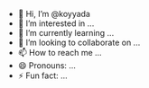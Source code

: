 - 👋 Hi, I’m @koyyada
- 👀 I’m interested in ...
- 🌱 I’m currently learning ...
- 💞️ I’m looking to collaborate on ...
- 📫 How to reach me ...
- 😄 Pronouns: ...
- ⚡ Fun fact: ...

<!---
koyyada/koyyada is a ✨ special ✨ repository because its `README.md` (this file) appears on your GitHub profile.
You can click the Preview link to take a look at your changes.
--->
